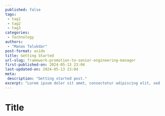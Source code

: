 ```yaml
---
published: false
tags:
 - tag1
 - tag2
 - tag3
categories:
 - Technology
authors:
 - "Manas Talukdar"
post-format: aside
title: Getting Started
url-slug: framework-promotion-to-senior-engineering-manager
first-published-on: 2024-05-13 23:04
last-updated-on: 2024-05-13 23:04
meta:
 description: "Getting started post."
excerpt: "Lorem ipsum dolor sit amet, consectetur adipiscing elit, sed do eiusmod tempor incididunt"
---
```


# Title
